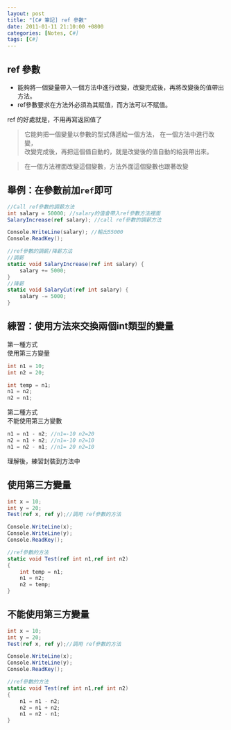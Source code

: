 ```yaml
---
layout: post
title: "[C# 筆記] ref 參數"
date: 2011-01-11 21:10:00 +0800
categories: [Notes, C#]
tags: [C#]
---
```


## ref 參數

- 能夠將一個變量帶入一個方法中進行改變，改變完成後，再將改變後的值帶出方法。
- ref參數要求在方法外必須為其賦值，而方法可以不賦值。

ref 的好處就是，不用再寫返回值了

> 它能夠把一個變量以參數的型式傳遞給一個方法，
在一個方法中進行改變，  
改變完成後，再把這個值自動的，就是改變後的值自動的給我帶出來。  

> 在一個方法裡面改變這個變數，方法外面這個變數也跟著改變

## 舉例：在參數前加`ref`即可
```c#
//Call ref參數的調薪方法
int salary = 50000; //salary的值會帶入ref參數方法裡面
SalaryIncrease(ref salary); //call ref參數的調薪方法

Console.WriteLine(salary); //輸出55000
Console.ReadKey();

//ref參數的調薪/降薪方法
//調薪
static void SalaryIncrease(ref int salary) {
    salary += 5000;
}
//降薪
static void SalaryCut(ref int salary) {
    salary -= 5000;
}
```

## 練習：使用方法來交換兩個int類型的變量
第一種方式  
使用第三方變量
```c#
int n1 = 10;
int n2 = 20;

int temp = n1;
n1 = n2;
n2 = n1;
```

第二種方式  
不能使用第三方變數
```c#
n1 = n1 - n2; //n1=-10 n2=20
n2 = n1 + n2; //n1=-10 n2=10
n1 = n2 - n1; //n1= 20 n2=10
```

理解後，練習封裝到方法中

## 使用第三方變量
```c#
int x = 10;
int y = 20;
Test(ref x, ref y);//調用 ref參數的方法

Console.WriteLine(x);
Console.WriteLine(y);
Console.ReadKey();

//ref參數的方法
static void Test(ref int n1,ref int n2)
{
    int temp = n1;
    n1 = n2;
    n2 = temp;
}
```

## 不能使用第三方變量
```c#
int x = 10;
int y = 20;
Test(ref x, ref y);//調用 ref參數的方法

Console.WriteLine(x);
Console.WriteLine(y);
Console.ReadKey();

//ref參數的方法
static void Test(ref int n1,ref int n2)
{
    n1 = n1 - n2;
    n2 = n1 + n2;
    n1 = n2 - n1;
}
```

